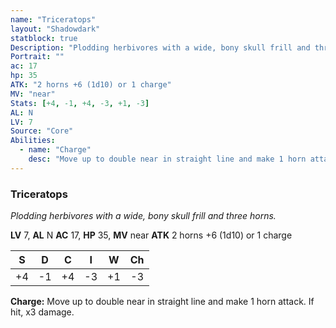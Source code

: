 ```yaml
---
name: "Triceratops"
layout: "Shadowdark"
statblock: true
Description: "Plodding herbivores with a wide, bony skull frill and three horns."
Portrait: ""
ac: 17
hp: 35
ATK: "2 horns +6 (1d10) or 1 charge"
MV: "near"
Stats: [+4, -1, +4, -3, +1, -3]
AL: N
LV: 7
Source: "Core"
Abilities:
  - name: "Charge"
    desc: "Move up to double near in straight line and make 1 horn attack. If hit, x3 damage."
---
```


### Triceratops

_Plodding herbivores with a wide, bony skull frill and three horns._

**LV** 7, **AL** N
**AC** 17, **HP** 35, **MV** near
**ATK** 2 horns +6 (1d10) or 1 charge

|  S  |  D  |  C  |  I  |  W  |  Ch  |
|:---:|:---:|:---:|:---:|:---:|:----:|
| +4 | -1 | +4 | -3 | +1 | -3 |

**Charge:** Move up to double near in straight line and make 1 horn attack. If hit, x3 damage.

